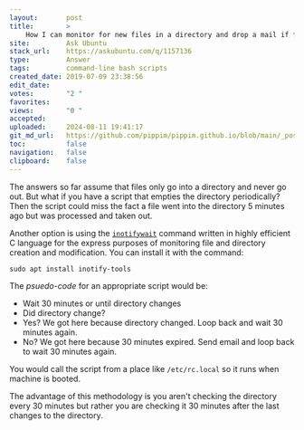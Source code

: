 ```yaml
---
layout:       post
title:        >
    How I can monitor for new files in a directory and drop a mail if files are not added every 30 mins?
site:         Ask Ubuntu
stack_url:    https://askubuntu.com/q/1157136
type:         Answer
tags:         command-line bash scripts
created_date: 2019-07-09 23:38:56
edit_date:    
votes:        "2 "
favorites:    
views:        "0 "
accepted:     
uploaded:     2024-08-11 19:41:17
git_md_url:   https://github.com/pippim/pippim.github.io/blob/main/_posts/2019/2019-07-09-How-I-can-monitor-for-new-files-in-a-directory-and-drop-a-mail-if-files-are-not-added-every-30-mins_.md
toc:          false
navigation:   false
clipboard:    false
---
```


The answers so far assume that files only go into a directory and never go out. But what if you have a script that empties the directory periodically? Then the script could miss the fact a file went into the directory 5 minutes ago but was processed and taken out.

Another option is using the [`inotifywait`][1] command written in highly efficient C language for the express purposes of monitoring file and directory creation and modification. You can install it with the command:

``` 
sudo apt install inotify-tools
```

The *psuedo-code* for an appropriate script would be:

- Wait 30 minutes or until directory changes
- Did directory change?
- Yes? We got here because directory changed. Loop back and wait 30 minutes again.
- No? We got here because 30 minutes expired. Send email and loop back to wait 30 minutes again.

You would call the script from a place like `/etc/rc.local` so it runs when machine is booted.

The advantage of this methodology is you aren't checking the directory every 30 minutes but rather you are checking it 30 minutes after the last changes to the directory.



  [1]: https://linux.die.net/man/1/inotifywait

